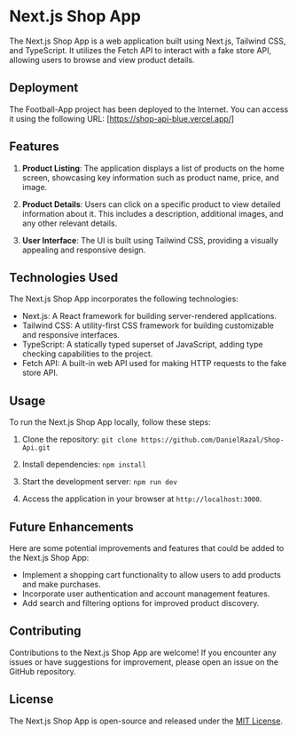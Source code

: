 # Next.js Shop App

The Next.js Shop App is a web application built using Next.js, Tailwind CSS, and TypeScript. It utilizes the Fetch API to interact with a fake store API, allowing users to browse and view product details.

## Deployment

The Football-App project has been deployed to the Internet. You can access it using the following URL: [https://shop-api-blue.vercel.app/]

## Features

1. **Product Listing**: The application displays a list of products on the home screen, showcasing key information such as product name, price, and image.

2. **Product Details**: Users can click on a specific product to view detailed information about it. This includes a description, additional images, and any other relevant details.

3. **User Interface**: The UI is built using Tailwind CSS, providing a visually appealing and responsive design.

## Technologies Used

The Next.js Shop App incorporates the following technologies:

- Next.js: A React framework for building server-rendered applications.
- Tailwind CSS: A utility-first CSS framework for building customizable and responsive interfaces.
- TypeScript: A statically typed superset of JavaScript, adding type checking capabilities to the project.
- Fetch API: A built-in web API used for making HTTP requests to the fake store API.

## Usage

To run the Next.js Shop App locally, follow these steps:

1. Clone the repository: `git clone https://github.com/DanielRazal/Shop-Api.git`

2. Install dependencies: `npm install`

3. Start the development server: `npm run dev`

4. Access the application in your browser at `http://localhost:3000`.

## Future Enhancements

Here are some potential improvements and features that could be added to the Next.js Shop App:

- Implement a shopping cart functionality to allow users to add products and make purchases.
- Incorporate user authentication and account management features.
- Add search and filtering options for improved product discovery.

## Contributing

Contributions to the Next.js Shop App are welcome! If you encounter any issues or have suggestions for improvement, please open an issue on the GitHub repository.

## License

The Next.js Shop App is open-source and released under the [MIT License](https://github.com/DanielRazal/Shop-Api/blob/main/LICENSE).
